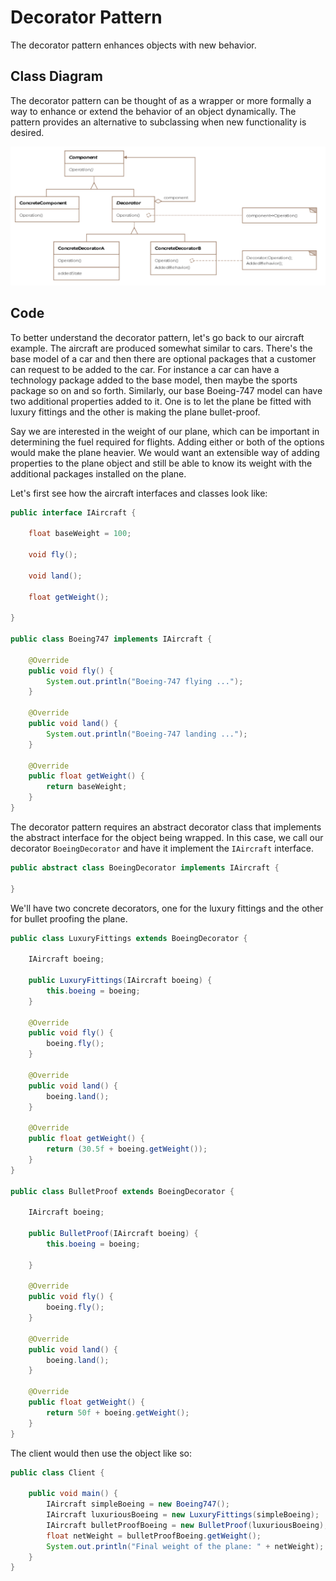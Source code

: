 # Decorator Pattern

The decorator pattern enhances objects with new behavior.

## Class Diagram

The decorator pattern can be thought of as a wrapper or more formally
a way to enhance or extend the behavior of an object dynamically. The
pattern provides an alternative to subclassing when new functionality
is desired.

![Decorator Pattern Class Diagram](decorator_pattern_class_diagram.png)

## Code

To better understand the decorator pattern, let's go back to our aircraft
example. The aircraft are produced somewhat similar to cars. There's the
base model of a car and then there are optional packages that a customer 
can request to be added to the car. For instance a car can have a technology
package added to the base model, then maybe the sports package so on and
so forth. Similarly, our base Boeing-747 model can have two additional
properties added to it. One is to let the plane be fitted with luxury
fittings and the other is making the plane bullet-proof.

Say we are interested in the weight of our plane, which can be important
in determining the fuel required for flights. Adding either or both of
the options would make the plane heavier. We would want an extensible
way of adding properties to the plane object and still be able to know
its weight with the additional packages installed on the plane.

Let's first see how the aircraft interfaces and classes look like:

```Java
public interface IAircraft {

    float baseWeight = 100;

    void fly();

    void land();

    float getWeight();

}

public class Boeing747 implements IAircraft {

    @Override
    public void fly() {
        System.out.println("Boeing-747 flying ...");
    }

    @Override
    public void land() {
        System.out.println("Boeing-747 landing ...");
    }

    @Override
    public float getWeight() {
        return baseWeight;
    }
}
```

The decorator pattern requires an abstract decorator class that implements
the abstract interface for the object being wrapped. In this case, we call
our decorator `BoeingDecorator` and have it implement the `IAircraft` interface.

```Java
public abstract class BoeingDecorator implements IAircraft {

}
```

We'll have two concrete decorators, one for the luxury fittings and the other
for bullet proofing the plane.

```Java
public class LuxuryFittings extends BoeingDecorator {

    IAircraft boeing;

    public LuxuryFittings(IAircraft boeing) {
        this.boeing = boeing;
    }

    @Override
    public void fly() {
        boeing.fly();
    }

    @Override
    public void land() {
        boeing.land();
    }

    @Override
    public float getWeight() {
        return (30.5f + boeing.getWeight());
    }
}

public class BulletProof extends BoeingDecorator {

    IAircraft boeing;

    public BulletProof(IAircraft boeing) {
        this.boeing = boeing;

    }

    @Override
    public void fly() {
        boeing.fly();
    }

    @Override
    public void land() {
        boeing.land();
    }

    @Override
    public float getWeight() {
        return 50f + boeing.getWeight();
    }
}
```

The client would then use the object like so:
```Java
public class Client {

    public void main() {
        IAircraft simpleBoeing = new Boeing747();
        IAircraft luxuriousBoeing = new LuxuryFittings(simpleBoeing);
        IAircraft bulletProofBoeing = new BulletProof(luxuriousBoeing);
        float netWeight = bulletProofBoeing.getWeight();
        System.out.println("Final weight of the plane: " + netWeight);
    }
}
```
